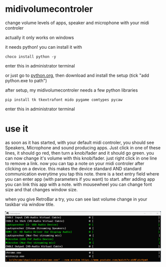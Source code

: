 # midivolumecontroler
change volume levels of apps, speaker and microphone with your midi controler

actually it only works on windows

it needs python!
you can install it with

```Shell
choco install python -y
```
enter this in administrator terminal

or just go to [python.org](https://www.python.org/), then download and install the setup (tick "add python.exe to path")

after setup, my midivolumecontroler needs a few python libraries

```Shell
pip install tk tkextrafont mido pygame comtypes pycaw
```
enter this in administrator terminal

# use it
as soon as it has started, with your default midi controler, you should see Speakers, Microphone and sound producing apps. Just click in one of these lines, it should go red, then turn a knob/fader and it should go green. you can now change it's volume with this knob/fader. just right click in one line to remove a link. now you can tap a note on your midi controler after clicking on a device. this makes the device standard AND standard communication everytime you tap this note. there is a text entry field where you can enter app (with parameters if you want) to start. after adding app you can link this app with a note. with mousewheel you can change font size and that changes window size.

when you give RetroBar a try, you can see last volume change in your taskbar via window title.

![screenshot](/screenshot.png?raw=true&v=3)
